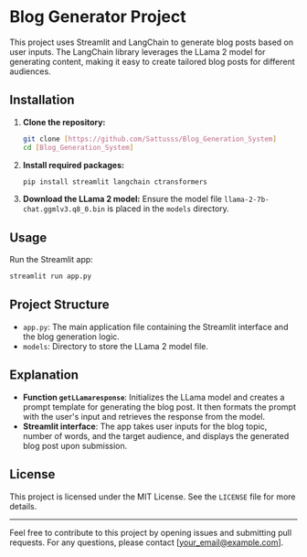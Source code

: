 # Blog Generator Project

This project uses Streamlit and LangChain to generate blog posts based on user inputs. The LangChain library leverages the LLama 2 model for generating content, making it easy to create tailored blog posts for different audiences.

## Installation

1. **Clone the repository:**
    ```sh
    git clone [https://github.com/Sattusss/Blog_Generation_System]
    cd [Blog_Generation_System]
    ```

2. **Install required packages:**
    ```sh
    pip install streamlit langchain ctransformers
    ```

3. **Download the LLama 2 model:**
    Ensure the model file `llama-2-7b-chat.ggmlv3.q8_0.bin` is placed in the `models` directory.

## Usage

Run the Streamlit app:
```sh
streamlit run app.py
```

## Project Structure

- `app.py`: The main application file containing the Streamlit interface and the blog generation logic.
- `models`: Directory to store the LLama 2 model file.

## Explanation

- **Function `getLLamaresponse`**: Initializes the LLama model and creates a prompt template for generating the blog post. It then formats the prompt with the user's input and retrieves the response from the model.
- **Streamlit interface**: The app takes user inputs for the blog topic, number of words, and the target audience, and displays the generated blog post upon submission.

## License

This project is licensed under the MIT License. See the `LICENSE` file for more details.

---

Feel free to contribute to this project by opening issues and submitting pull requests. For any questions, please contact [your_email@example.com].

